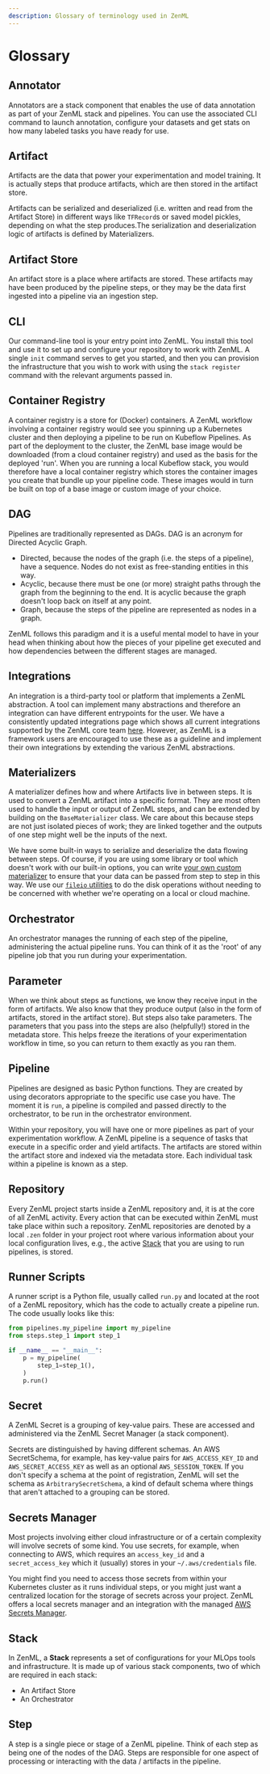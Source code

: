 ```yaml
---
description: Glossary of terminology used in ZenML
---
```


# Glossary

## Annotator

Annotators are a stack component that enables the use of data annotation as part
of your ZenML stack and pipelines. You can use the associated CLI command to
launch annotation, configure your datasets and get stats on how many labeled
tasks you have ready for use.

## Artifact

Artifacts are the data that power your experimentation and model training. It is
actually steps that produce artifacts, which are then stored in the artifact
store.

Artifacts can be serialized and deserialized (i.e. written and read from the
Artifact Store) in different ways like `TFRecord`s or saved model pickles,
depending on what the step produces.The serialization and deserialization logic
of artifacts is defined by Materializers.

## Artifact Store

An artifact store is a place where artifacts are stored. These artifacts may
have been produced by the pipeline steps, or they may be the data first ingested
into a pipeline via an ingestion step.

## CLI

Our command-line tool is your entry point into ZenML. You install this tool and
use it to set up and configure your repository to work with ZenML. A single
`init` command serves to get you started, and then you can provision the
infrastructure that you wish to work with using the `stack register`
command with the relevant arguments passed in.

## Container Registry

A container registry is a store for (Docker) containers. A ZenML workflow
involving a container registry would see you spinning up a Kubernetes cluster
and then deploying a pipeline to be run on Kubeflow Pipelines. As part of the
deployment to the cluster, the ZenML base image would be downloaded (from a
cloud container registry) and used as the basis for the deployed 'run'. When you
are running a local Kubeflow stack, you would therefore have a local container
registry which stores the container images you create that bundle up your
pipeline code. These images would in turn be built on top of a base image or
custom image of your choice.

## DAG

Pipelines are traditionally represented as DAGs. DAG is an acronym for Directed
Acyclic Graph.

- Directed, because the nodes of the graph (i.e. the steps of a pipeline), have
  a sequence. Nodes do not exist as free-standing entities in this way.
- Acyclic, because there must be one (or more) straight paths through the graph
  from the beginning to the end. It is acyclic because the graph doesn't loop
  back on itself at any point.
- Graph, because the steps of the pipeline are represented as nodes in a graph.

ZenML follows this paradigm and it is a useful mental model to have in your head
when thinking about how the pieces of your pipeline get executed and how
dependencies between the different stages are managed.

## Integrations

An integration is a third-party tool or platform that implements a ZenML abstraction. 
A tool can implement many abstractions and therefore an integration can have different 
entrypoints for the user. We have a consistently updated integrations page which shows all 
current integrations supported by the ZenML core team [here](../mlops-stacks/integrations.md). 
However, as ZenML is a framework users are encouraged to use these as a guideline and implement 
their own integrations by extending the various ZenML abstractions.

## Materializers

A materializer defines how and where Artifacts live in between steps. It is used
to convert a ZenML artifact into a specific format. They are most often used to
handle the input or output of ZenML steps, and can be extended by building on
the `BaseMaterializer` class. We care about this because steps are not just
isolated pieces of work; they are linked together and the outputs of one step
might well be the inputs of the next.

We have some built-in ways to serialize and deserialize the data flowing between
steps. Of course, if you are using some library or tool which doesn't work with
our built-in options, you can write
[your own custom materializer](../developer-guide/advanced-usage/materializer.md)
to ensure that your data can be passed from step to step in this way. We use our
[`fileio` utilities](https://apidocs.zenml.io/latest/api_docs/io/)
to do the disk operations without needing to be concerned with whether we're
operating on a local or cloud machine.

## Orchestrator

An orchestrator manages the running of each step of the pipeline, administering
the actual pipeline runs. You can think of it as the 'root' of any pipeline job
that you run during your experimentation.

## Parameter

When we think about steps as functions, we know they receive input in the form
of artifacts. We also know that they produce output (also in the form of
artifacts, stored in the artifact store). But steps also take parameters. The
parameters that you pass into the steps are also (helpfully!) stored in the
metadata store. This helps freeze the iterations of your experimentation
workflow in time, so you can return to them exactly as you ran them.

## Pipeline

Pipelines are designed as basic Python functions. They are created by using decorators
appropriate to the specific use case you have. The moment it is `run`, a
pipeline is compiled and passed directly to the orchestrator, to be run in the
orchestrator environment.

Within your repository, you will have one or more pipelines as part of your
experimentation workflow. A ZenML pipeline is a sequence of tasks that execute
in a specific order and yield artifacts. The artifacts are stored within the
artifact store and indexed via the metadata store. Each individual task within a
pipeline is known as a step.

## Repository

Every ZenML project starts inside a ZenML repository and, it is at the core of
all ZenML activity. Every action that can be executed within ZenML must take
place within such a repository. ZenML repositories are denoted by a local `.zen`
folder in your project root where various information about your local
configuration lives, e.g., the active
[Stack](../developer-guide/stacks-repositories/stack.md) that you are using to
run pipelines, is stored.

## Runner Scripts

A runner script is a Python file, usually called `run.py` and located at the root of a 
ZenML repository, which has the code to actually create a pipeline run. The code usually 
looks like this:

```python
from pipelines.my_pipeline import my_pipeline
from steps.step_1 import step_1

if __name__ == "__main__":
    p = my_pipeline(
        step_1=step_1(),
    )
    p.run()
```

## Secret

A ZenML Secret is a grouping of key-value pairs. These are accessed and
administered via the ZenML Secret Manager (a stack component).

Secrets are distinguished by having different schemas. An AWS SecretSchema, for
example, has key-value pairs for `AWS_ACCESS_KEY_ID` and `AWS_SECRET_ACCESS_KEY`
as well as an optional `AWS_SESSION_TOKEN`. If you don't specify a schema at the
point of registration, ZenML will set the schema as `ArbitrarySecretSchema`, a
kind of default schema where things that aren't attached to a grouping can be
stored.

## Secrets Manager

Most projects involving either cloud infrastructure or of a certain complexity
will involve secrets of some kind. You use secrets, for example, when connecting
to AWS, which requires an `access_key_id` and a `secret_access_key` which it
(usually) stores in your `~/.aws/credentials` file.

You might find you need to access those secrets from within your Kubernetes
cluster as it runs individual steps, or you might just want a centralized
location for the storage of secrets across your project. ZenML offers a local
secrets manager and an integration with the managed 
[AWS Secrets Manager](../mlops-stacks/secrets-managers/aws.md).

## Stack

In ZenML, a **Stack** represents a set of configurations for your MLOps tools
and infrastructure. It is made up of various stack components, two of which are 
required in each stack:

- An Artifact Store
- An Orchestrator


## Step

A step is a single piece or stage of a ZenML pipeline. Think of each step as
being one of the nodes of the DAG. Steps are responsible for one aspect of
processing or interacting with the data / artifacts in the pipeline.

<!---
## Visualizer

A visualizer contains logic to create visualizations within the ZenML ecosystem.
-->
